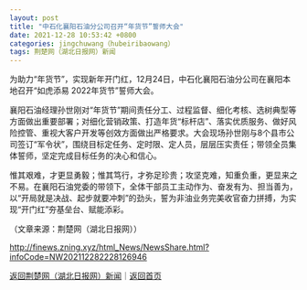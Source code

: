 ```yaml
---
layout: post
title: "中石化襄阳石油分公司召开“年货节”誓师大会"
date: 2021-12-28 10:53:42 +0800
categories: jingchuwang（hubeiribaowang）
tags: 荆楚网（湖北日报网）新闻
---
```

<p>为助力“年货节”，实现新年开门红，12月24日，中石化襄阳石油分公司在襄阳本地召开“如虎添易 2022年货节”誓师大会。</p>
 <p>襄阳石油经理孙世刚对“年货节”期间责任分工、过程监督、细化考核、选树典型等方面做出重要部署；对细化营销政策、打造年货“标杆店”、落实优质服务、做好风险控管、重视大客户开发等创效方面做出严格要求。大会现场孙世刚与8个县市公司签订“军令状”，围绕目标定任务、定时限、定人员，层层压实责任；带领全员集体誓师，坚定完成目标任务的决心和信心。</p>
 <p>惟其艰难，才更显勇毅；惟其笃行，才弥足珍贵；攻坚克难，知重负重，更显来之不易。在襄阳石油党委的带领下，全体干部员工主动作为、奋发有为、担当善为，以“开局就是决战、起步就要冲刺”的劲头，誓为非油业务完美收官奋力拼搏，为实现“开门红”夯基垒台、赋能添彩。</p><p class="em_media">（文章来源：荆楚网（湖北日报网））</p>

<http://finews.zning.xyz/html_News/NewsShare.html?infoCode=NW202112282228126946>

[返回荆楚网（湖北日报网）新闻](//finews.withounder.com/category/jingchuwang（hubeiribaowang）.html)｜[返回首页](//finews.withounder.com/)
